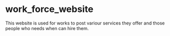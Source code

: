 # work_force_website

This website is used for works to post variour services they offer and those people who needs when can hire them.
